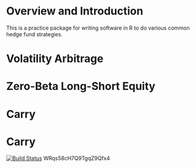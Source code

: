 
<!-- README.md is generated from README.Rmd. Please edit that file -->
Overview and Introduction
=========================
This is a practice package for writing software in R to do various common hedge fund strategies.

Volatility Arbitrage
==========================

Zero-Beta Long-Short Equity
==========================

Carry
==========================

Carry
==========================



[![Build Status](https://travis-ci.org/Amuraivel/tradeMaster.svg?branch=master)](https://travis-ci.org/Amuraivel/tradeMaster)
WRqs58cH7Q9TgqZ9Qfx4

